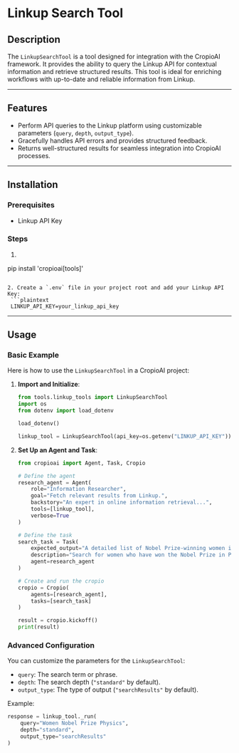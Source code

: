 # Linkup Search Tool

## Description

The `LinkupSearchTool` is a tool designed for integration with the CropioAI framework. It provides the ability to query the Linkup API for contextual information and retrieve structured results. This tool is ideal for enriching workflows with up-to-date and reliable information from Linkup.

---

## Features

- Perform API queries to the Linkup platform using customizable parameters (`query`, `depth`, `output_type`).
- Gracefully handles API errors and provides structured feedback.
- Returns well-structured results for seamless integration into CropioAI processes.

---

## Installation

### Prerequisites

- Linkup API Key

### Steps

1. ```shell
  pip install 'cropioai[tools]'
  ```

2. Create a `.env` file in your project root and add your Linkup API Key:
   ```plaintext
   LINKUP_API_KEY=your_linkup_api_key
   ```

---

## Usage

### Basic Example

Here is how to use the `LinkupSearchTool` in a CropioAI project:

1. **Import and Initialize**:
   ```python
   from tools.linkup_tools import LinkupSearchTool
   import os
   from dotenv import load_dotenv

   load_dotenv()

   linkup_tool = LinkupSearchTool(api_key=os.getenv("LINKUP_API_KEY"))
   ```

2. **Set Up an Agent and Task**:
   ```python
   from cropioai import Agent, Task, Cropio

   # Define the agent
   research_agent = Agent(
       role="Information Researcher",
       goal="Fetch relevant results from Linkup.",
       backstory="An expert in online information retrieval...",
       tools=[linkup_tool],
       verbose=True
   )

   # Define the task
   search_task = Task(
       expected_output="A detailed list of Nobel Prize-winning women in physics with their achievements.",
       description="Search for women who have won the Nobel Prize in Physics.",
       agent=research_agent
   )

   # Create and run the cropio
   cropio = Cropio(
       agents=[research_agent],
       tasks=[search_task]
   )

   result = cropio.kickoff()
   print(result)
   ```

### Advanced Configuration

You can customize the parameters for the `LinkupSearchTool`:

- `query`: The search term or phrase.
- `depth`: The search depth (`"standard"` by default).
- `output_type`: The type of output (`"searchResults"` by default).

Example:
```python
response = linkup_tool._run(
    query="Women Nobel Prize Physics",
    depth="standard",
    output_type="searchResults"
)
```